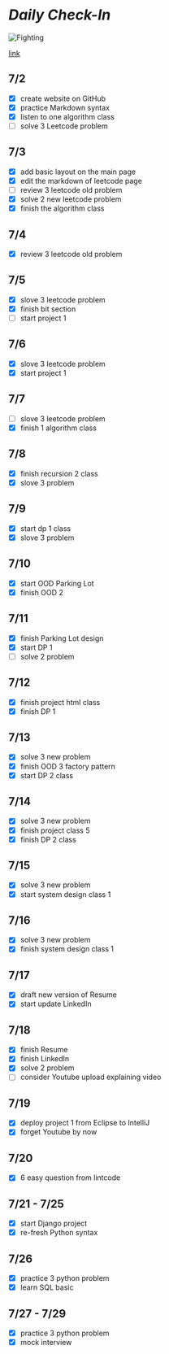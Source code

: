 # *Daily Check-In* 

![Fighting](https://img-blog.csdnimg.cn/20190910095229588.jpg?x-oss-process=image/resize,m_fixed,h_224,w_224)

[link](DailyCheck.md)

## 7/2
- [x] create website on GitHub
- [x] practice Markdown syntax
- [x] listen to one algorithm class
- [ ] solve 3 Leetcode problem

## 7/3
- [x] add basic layout on the main page
- [x] edit the markdown of leetcode page
- [ ] review 3 leetcode old problem
- [x] solve 2 new leetcode problem
- [x] finish the algorithm class

## 7/4
- [x] review 3 leetcode old problem

## 7/5
- [x] slove 3 leetcode problem
- [x] finish bit section
- [ ] start project 1

## 7/6
- [x] slove 3 leetcode problem
- [X] start project 1

## 7/7
- [ ] slove 3 leetcode problem
- [x] finish 1 algorithm class

## 7/8
- [x] finish recursion 2 class
- [x] slove 3 problem

## 7/9
- [x] start dp 1 class
- [x] slove 3 problem

## 7/10
- [x] start OOD Parking Lot
- [x] finish OOD 2

## 7/11
- [x] finish Parking Lot design
- [x] start DP 1
- [ ] solve 2 problem

## 7/12
- [x] finish project html class
- [x] finish DP 1

## 7/13
- [x] solve 3 new problem
- [x] finish OOD 3 factory pattern
- [x] start DP 2 class

## 7/14
- [x] solve 3 new problem
- [x] finish project class 5
- [x] finish DP 2 class

## 7/15
- [x] solve 3 new problem
- [x] start system design class 1

## 7/16
- [x] solve 3 new problem
- [x] finish system design class 1

## 7/17
- [x] draft new version of Resume
- [x] start update LinkedIn

## 7/18
- [x] finish Resume
- [x] finish LinkedIn
- [x] solve 2 problem
- [ ] consider Youtube upload explaining video

## 7/19
- [x] deploy project 1 from Eclipse to IntelliJ
- [x] forget Youtube by now

## 7/20
- [x] 6 easy question from lintcode

## 7/21 - 7/25
- [x] start Django project
- [x] re-fresh Python syntax

## 7/26
- [x] practice 3 python problem
- [x] learn SQL basic

## 7/27 - 7/29
- [x] practice 3 python problem
- [x] mock interview